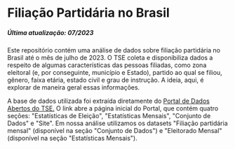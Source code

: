 # Filiação Partidária no Brasil
##### Última atualização: 07/2023

Este repositório contém uma análise de dados sobre filiação partidária no Brasil até o mês de julho de 2023. O TSE coleta e disponibiliza dados a respeito de algumas características das pessoas filiadas, como zona eleitoral (e, por conseguinte, município e Estado), partido ao qual se filiou, gênero, faixa etária, estado civil e grau de instrução. A ideia, aqui, é explorar de maneira geral essas informações.

A base de dados utilizada foi extraída diretamente do [Portal de Dados Abertos do TSE.](https://sig.tse.jus.br/ords/dwapr/r/seai/sig-eleicao/home) O link abre a página inicial do Portal, que contém quatro seções: "Estatísticas de Eleição", "Estatísticas Mensais", "Conjunto de Dados" e "Site". Em nossa análise utilizamos os datasets "Filiação partidária mensal" (disponível na seção "Conjunto de Dados") e "Eleitorado Mensal" (disponível na seção "Estatísticas Mensais").
